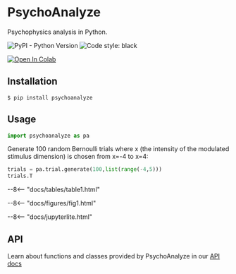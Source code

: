 # PsychoAnalyze

Psychophysics analysis in Python.

![PyPI - Python Version](https://img.shields.io/pypi/pyversions/psychoanalyze) ![Code style: black](https://img.shields.io/badge/code%20style-black-000000.svg)

[![Open In Colab](https://colab.research.google.com/assets/colab-badge.svg)](https://colab.research.google.com/github/schlich/psychoanalyze/blob/main/docs/notebook.ipynb)



## Installation

```console
$ pip install psychoanalyze
```

## Usage 

``` py
import psychoanalyze as pa
```

Generate 100 random Bernoulli trials where x (the intensity of the modulated stimulus dimension) is chosen from x=-4 to x=4:

``` py
trials = pa.trial.generate(100,list(range(-4,5)))
trials.T
```

--8<-- "docs/tables/table1.html"

--8<-- "docs/figures/fig1.html"

--8<-- "docs/jupyterlite.html"

## API

Learn about functions and classes provided by PsychoAnalyze in our [API docs](reference)
